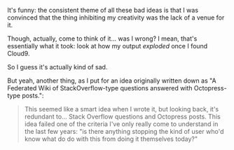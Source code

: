 It's funny: the consistent theme of all these bad ideas is that I was convinced that the thing inhibiting my creativity was the lack of a venue for it.

Though, actually, come to think of it... was I wrong? I mean, that's essentially what it took: look at how my output *exploded* once I found Cloud9.

So I guess it's actually kind of sad.

But yeah, another thing, as I put for an idea originally written down as "A Federated Wiki of StackOverflow-type questions answered with Octopress-type posts.":

> This seemed like a smart idea when I wrote it, but looking back, it's redundant to... Stack Overflow questions and Octopress posts. This idea failed one of the criteria I've only really come to understand in the last few years: "is there anything stopping the kind of user who'd know what do do with this from doing it themselves today?"


